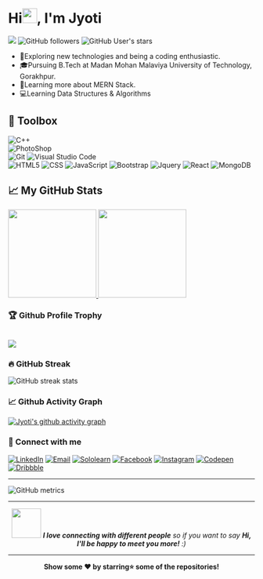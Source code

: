 <strong><h1>Hi<img src="https://raw.githubusercontent.com/MartinHeinz/MartinHeinz/master/wave.gif" width="30px">, I'm Jyoti</h1></strong>

![](https://komarev.com/ghpvc/?username=JyotiKumari2&color=red)
![GitHub followers](https://img.shields.io/github/followers/JyotiKumari2?style=social)
![GitHub User's stars](https://img.shields.io/github/stars/JyotiKumari2?style=social) 
 
- 🤔Exploring new technologies and being a coding enthusiastic. 
- 🎓Pursuing B.Tech at Madan Mohan Malaviya University of Technology, Gorakhpur.
- 🌱Learning more about MERN Stack. 
- 💻Learning Data Structures & Algorithms
 
## 🧰 Toolbox
  ![C++](https://img.shields.io/badge/-C++-333333?style=flat&logo=C%2B%2B&logoColor=00599C)
  <br>
  ![PhotoShop](https://img.shields.io/badge/-Adobe%20Photoshop-333333?style=flat&logo=adobe-photoshop) 
  <br>
  ![Git](https://img.shields.io/badge/-Git-333333?style=flat&logo=git)
  ![Visual Studio Code](https://img.shields.io/badge/-Visual%20Studio%20Code-333333?style=flat&logo=visual-studio-code&logoColor=007ACC)
  <br>
  ![HTML5](https://img.shields.io/badge/-HTML5-333333?style=flat&logo=HTML5)
  ![CSS](https://img.shields.io/badge/-CSS-333333?style=flat&logo=CSS3&logoColor=1572B6)
  ![JavaScript](https://img.shields.io/badge/-JavaScript-333333?style=flat&logo=javascript)
  ![Bootstrap](https://img.shields.io/badge/-Bootstrap-333333?style=flat&logo=bootstrap&logoColor=563D7C)
  ![Jquery](https://img.shields.io/badge/-Jquery-333333?style=flat&logo=jquery)
  ![React](https://img.shields.io/badge/-React-333333?style=flat&logo=react)
  ![MongoDB](https://img.shields.io/badge/-MongoDB-333333?style=flat&logo=mongodb)
<!--   ![Flask](https://img.shields.io/badge/-Flask-333333?style=flat&logo=flask)
  ![Django](https://img.shields.io/badge/-Django-333333?style=flat&logo=django) -->
  
  

## &#x1f4c8; My GitHub Stats
<a href="https://github.com/JyotiKumari2">
  <img height="180em" src="https://github-readme-stats.vercel.app/api?username=JyotiKumari2&theme=dark&show_icons=true" />
  <img height="180em" src="https://github-readme-stats.vercel.app/api/top-langs/?username=JyotiKumari2&theme=dark&layout=compact" />
</a>


### 🏆 Github Profile Trophy
  <br>
  <img src="https://github-profile-trophy.vercel.app/?username=JyotiKumari2&theme=monokai&row=1&no-frame=true&no-bg=true/">
  
### 🔥 GitHub Streak
 
![GitHub streak stats](https://github-readme-streak-stats.herokuapp.com/?user=JyotiKumari2&theme=highcontrast)

### 📈 Github Activity Graph
[![Jyoti's github activity graph](https://activity-graph.herokuapp.com/graph?username=JyotiKumari2&theme=react-dark)](https://github.com/jyotikumari2/github-readme-activity-graph)

  
<!-- ### 👩‍💻 Online Coding Profile
   <a href="https://codeforces.com/profile/jyotikm1801"><img alt="Codeforces" src="https://img.shields.io/badge/Codeforces-black?style=flat-square&logo=codeforces"></a>
   <a href="https://www.codechef.com/users/jyotikm1801"><img alt="CodeChef" src="https://img.shields.io/badge/CodeChef-black?style=flat-square&logo=codechef"></a>
   <a href="https://leetcode.com/jyotikm1801/"><img alt="LeetCode" src="https://img.shields.io/badge/LeetCode-black?style=flat-square&logo=leetcode"></a>
   <a href="https://www.hackerearth.com/@jyoti1047"><img alt="HackerEarth" src="https://img.shields.io/badge/HackerEarth-black?style=flat-square&logo=hackerearth"></a>
   <a href="https://www.hackerrank.com/outofamo"><img alt="HackerRank" src="https://img.shields.io/badge/HackerRank-black?style=flat-square&logo=hackerrank"></a>
   <a href="https://auth.geeksforgeeks.org/user/jyotikm1801/profile"><img alt="Geeksforgeeks" src="https://img.shields.io/badge/GeeksforGeeks-black?style=flat-square&logo=geeksforgeeks"></a> -->
   
### 🤝 Connect with me
<a href="https://www.linkedin.com/in/jyoti-kumari-34a4a01ab/"><img alt="LinkedIn" src="https://img.shields.io/badge/LinkedIn-black?style=flat-square&logo=linkedin"></a>
<a href="mailto:jyotikm1881@gmail.com"><img alt="Email" src="https://img.shields.io/badge/Email-black?style=flat-square&logo=gmail"></a> 
<a href="https://www.sololearn.com/profile/14680412"><img alt="Sololearn" src="https://img.shields.io/badge/SoloLearn-black?style=flat-square&logo=sololearn"></a>
<a href="https://www.facebook.com/jyotikumari1801/"><img alt="Facebook" src="https://img.shields.io/badge/Facebook-black?style=flat-square&logo=facebook"></a>
<a href="https://www.instagram.com/jyotikm1801/"><img alt="Instagram" src="https://img.shields.io/badge/Instagram-black?style=flat-square&logo=instagram"></a>
<a href="https://codepen.io/jyotikm1801"><img alt="Codepen" src="https://img.shields.io/badge/Codepen-black?style=flat-square&logo=codepen"></a>
<a href="https://dribbble.com/jyotikm1801"><img alt="Dribbble" src="https://img.shields.io/badge/Dribbble-black?style=flat-square&logo=dribbble"></a>


  
--------

![GitHub metrics](https://metrics.lecoq.io/JyotiKumari2)

<hr>
<div align="center"><img src="https://media.giphy.com/media/LnQjpWaON8nhr21vNW/giphy.gif" width="60"> <em><b>I love connecting with different people</b> so if you want to say <b>Hi, I'll be happy to meet you more!</b> :)</em></div>

--------
   
  <div align="center"><strong>Show some ❤️️ by starring⭐ some of the repositories!</strong></div>
 


